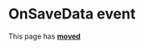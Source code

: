 # OnSaveData event #

This page has [**moved**](https://lib-docs.delphidabbler.com/WdwState/5/API/TPJUserWdwState-OnSaveData)